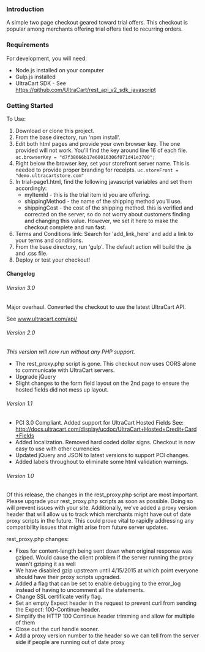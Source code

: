 ### Introduction
A simple two page checkout geared toward trial offers.  This checkout is popular among merchants offering trial offers tied to recurring orders.

### Requirements
For development, you will need:
* Node.js installed on your computer
* Gulp.js installed
* UltraCart SDK - See https://github.com/UltraCart/rest_api_v2_sdk_javascript

### Getting Started
To Use:

1. Download or clone this project.
2. From the base directory, run 'npm install'.
3. Edit both html pages and provide your own browser key.  The one provided will not work.  You'll find the key around line 16 of each file.
```uc.browserKey = "d7f38666b17e60016306f071d41e3700";```
4. Right below the browser key, set your storefront server name.  This is needed to provide proper branding for receipts.
`uc.storeFront = "demo.ultracartstore.com"`
5. In trial-page1.html, find the following javascript variables and set them accordingly:
   * myItemId - this is the trial item id you are offering.
   * shippingMethod - the name of the shipping method you'll use. 
   * shippingCost - the cost of the shipping method.  this is verified and corrected on the server, so do not worry about customers finding and changing this value.  However, we set it here to make the checkout complete and run fast.
6. Terms and Conditions link:  Search for 'add_link_here' and add a link to your terms and conditions.   
7. From the base directory, run 'gulp'.  The default action will build the .js and .css file.
8. Deploy or test your checkout!



#### Changelog

###### Version 3.0
Major overhaul.  Converted the checkout to use the latest UltraCart API.

See www.ultracart.com/api/

###### Version 2.0

_This version will now run without any PHP support._

* The rest_proxy.php script is gone.  This checkout now uses CORS alone to communicate with UltraCart servers.
* Upgrade jQuery
* Slight changes to the form field layout on the 2nd page to ensure the hosted fields did not mess up layout.

###### Version 1.1

* PCI 3.0 Compliant.  Added support for UltraCart Hosted Fields See: http://docs.ultracart.com/display/ucdoc/UltraCart+Hosted+Credit+Card+Fields
* Added localization.  Removed hard coded dollar signs.  Checkout is now easy to use with other currencies
* Updated jQuery and JSON to latest versions to support PCI changes.
* Added labels throughout to eliminate some html validation warnings.

###### Version 1.0

Of this release, the changes in the rest_proxy.php script are most important.
Please upgrade your rest_proxy.php scripts as soon as possible.  Doing so will prevent issues with your site.  Additionally,
we've added a proxy version header that will allow us to track which merchants might have out of date proxy scripts in the
future.  This could prove vital to rapidly addressing any compatibility issues that might arise from future server updates.

rest_proxy.php changes:
* Fixes for content-length being sent down when original response was gziped.  Would cause the client problem if the server running the proxy wasn't gziping it as well
* We have disabled gzip upstream until 4/15/2015 at which point everyone should have their proxy scripts upgraded.
* Added a flag that can be set to enable debugging to the error_log instead of having to uncomment all the statements.
* Change SSL certificate verify flag.
* Set an empty Expect header in the request to prevent curl from sending the Expect: 100-Continue header.
* Simplify the HTTP 100 Continue header trimming and allow for multiple of them
* Close out the curl handle sooner.
* Add a proxy version number to the header so we can tell from the server side if people are running out of date proxy


